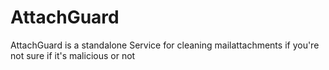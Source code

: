 # AttachGuard
AttachGuard is a standalone Service for cleaning mailattachments if you're not sure if it's malicious or not
